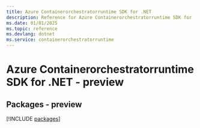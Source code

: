 ```yaml
---
title: Azure Containerorchestratorruntime SDK for .NET
description: Reference for Azure Containerorchestratorruntime SDK for .NET
ms.date: 01/01/2025
ms.topic: reference
ms.devlang: dotnet
ms.service: containerorchestratorruntime
---
```

# Azure Containerorchestratorruntime SDK for .NET - preview
## Packages - preview
[!INCLUDE [packages](containerorchestratorruntime-index.md)]